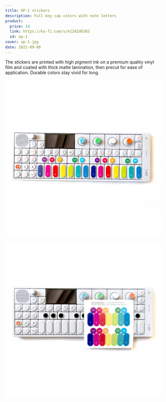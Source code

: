 ```yaml
---
title: OP-1 stickers
description: Full key cap colors with note letters
product:
  price: 14
  link: https://ko-fi.com/s/e1242d6365
  id: op-1
cover: op-1.jpg
date: 2021-09-06
---
```


The stickers are printed with high pigment ink on a premium quality vinyl film and coated with thick matte lamination, then precut for ease of application. Durable colors stay vivid for long.

<img src="./op-1.jpg">

![](./op-12.jpg)
